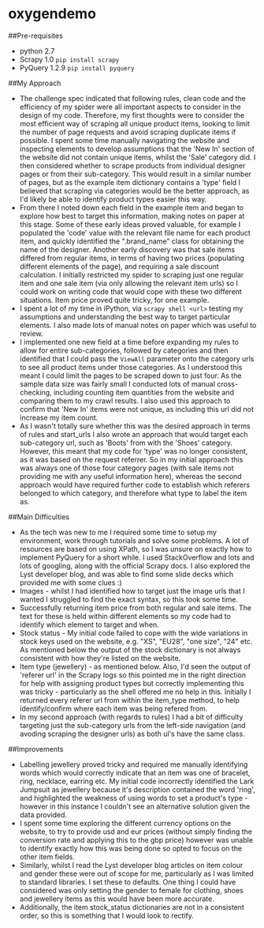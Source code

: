 # oxygendemo

##Pre-requisites
- python 2.7
- Scrapy 1.0 ```pip install scrapy```
- PyQuery 1.2.9 ```pip install pyquery```

##My Approach

* The challenge spec indicated that following rules, clean code and the efficiency of my spider were all important aspects to consider in the design of my code. Therefore, my first thoughts were to consider the most efficient way of scraping all unique product items, looking to limit the number of page requests and avoid scraping duplicate items if possible. I spent some time manually navigating the website and inspecting elements to develop assumptions that the 'New In' section of the website did not contain unique items, whilst the 'Sale' category did. I then considered whether to scrape products from individual designer pages or from their sub-category. This would result in a similar number of pages, but as the example item dictionary contains a 'type' field I believed that scraping via categories would be the better approach, as I'd likely be able to identify product types easier this way. 
* From there I noted down each field in the example item and began to explore how best to target this information, making notes on paper at this stage. Some of these early ideas proved valuable, for example I populated the 'code' value with the relevant file name for each product item, and quickly identified the ".brand_name" class for obtaining the name of the designer.
Another early discovery was that sale items differed from regular items, in terms of having two prices (populating different elements of the page), and requiring a sale discount calculation. I initially restricted my spider to scraping just one regular item and one sale item (via only allowing the relevant item urls) so I could work on writing code that would cope with these two different situations. Item price proved quite tricky, for one example.
* I spent a lot of my time in iPython, via ```scrapy shell <url>``` testing my assumptions and understanding the best way to target particular elements. I also made lots of manual notes on paper which was useful to review.
* I implemented one new field at a time before expanding my rules to allow for entire sub-categories, followed by categories and then identified that I could pass the ```ViewAll``` parameter onto the category urls to see all product items under those categories. As I understood this meant I could limit the pages to be scraped down to just four. As the sample data size was fairly small I conducted lots of manual cross-checking, including counting item quantities from the website and comparing them to my crawl results. I also used this approach to confirm that 'New In' items were not unique, as including this url did not increase my item count.
* As I wasn't totally sure whether this was the desired approach in terms of rules and start_urls I also wrote an approach that would target each sub-category url, such as 'Boots' from with the 'Shoes' category. However, this meant that my code for 'type' was no longer consistent, as it was based on the request referrer. So in my initial approach this was always one of those four category pages (with sale items not providing me with any useful information here), whereas the second approach would have required further code to establish which referers belonged to which category, and therefore what type to label the item as. 

##Main Difficulties

* As the tech was new to me I required some time to setup my environment, work through tutorials and solve some problems. A lot of resources are based on using XPath, so I was unsure on exactly how to implement PyQuery for a short while. I used StackOverflow and lots and lots of googling, along with the official Scrapy docs. I also explored the Lyst developer blog, and was able to find some slide decks which provided me with some clues :)
* Images - whilst I had identified how to target just the image urls that I wanted I struggled to find the exact syntax, so this took some time.
* Successfully returning item price from both regular and sale items. The text for these is held within different elements so my code had to identify which element to target and when.
* Stock status - My initial code failed to cope with the wide variations in stock keys used on the website, e.g. "XS", "EU28", "one size", "24" etc. As mentioned below the output of the stock dictionary is not always consistent with how they're listed on the website.
* Item type (jewellery) - as mentioned below. Also, I'd seen the output of 'referer url' in the Scrapy logs so this pointed me in the right direction for help with assigning product types but correctly implementing this was tricky - particularly as the shell offered me no help in this. Initially I returned every referer url from within the item_type method, to help identify/confirm where each item was being refered from.
* In my second approach (with regards to rules) I had a bit of difficulty targeting just the sub-category urls from the left-side navigation (and avoding scraping the designer urls) as both ul's have the same class.

##Improvements

* Labelling jewellery proved tricky and required me manually identifying words which would correctly indicate that an item was one of bracelet, ring, necklace, earring etc. My initial code incorrectly identified the Lark Jumpsuit as jewellery because it's description contained the word 'ring', and highlighted the weakness of using words to set a product's type - however in this instance I couldn't see an alternative solution given the data provided.
* I spent some time exploring the different currency options on the website, to try to provide usd and eur prices (without simply finding the conversion rate and applying this to the gbp price) however was unable to identify exactly how this was being done so opted to focus on the other item fields.
* Similarly, whilst I read the Lyst developer blog articles on item colour and gender these were out of scope for me, particularly as I was limited to standard libraries. I set these to defaults. One thing I could have considered was only setting the gender to female for clothing, shoes and jewellery items as this would have been more accurate. 
* Additionally, the item stock_status dictionaries are not in a consistent order, so this is something that I would look to rectify. 
